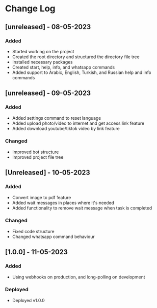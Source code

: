 # Change Log

## [unreleased] - 08-05-2023

### Added

-   Started working on the project
-   Created the root directory and structured the directory file tree
-   Installed necessary packages
-   Created start, help, info, and whatsapp commands
-   Added support to Arabic, English, Turkish, and Russian help and info commands

## [unreleased] - 09-05-2023

### Added

-   Added settings command to reset language
-   Added upload photo/video to internet and get access link feature
-   Added download youtube/tiktok video by link feature

### Changed

-   Improved bot structure
-   Improved project file tree

## [Unreleased] - 10-05-2023

### Added

-   Convert image to pdf feature
-   Added wait messages in places where it's needed
-   Added functionality to remove wait message when task is completed

### Changed

-   Fixed code structure
-   Changed whatsapp command behaviour

## [1.0.0] - 11-05-2023

### Added

-   Using webhooks on production, and long-polling on development

### Deployed

-   Deployed v1.0.0
